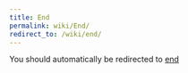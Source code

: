 ```yaml
---
title: End
permalink: wiki/End/
redirect_to: /wiki/end/
---
```


You should automatically be redirected to [end](/wiki/end/)
